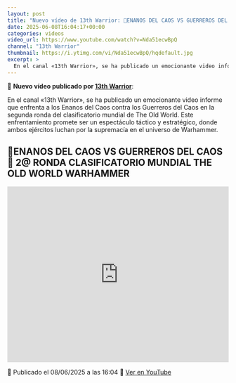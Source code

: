 ```yaml
---
layout: post
title: "Nuevo vídeo de 13th Warrior: 🎲ENANOS DEL CAOS VS GUERREROS DEL CAOS🎲 2@ RONDA CLASIFICATORIO MUNDIAL THE OLD WORLD WARHAMMER"
date: 2025-06-08T16:04:17+00:00
categories: videos
video_url: https://www.youtube.com/watch?v=Nda51ecwBpQ
channel: "13th Warrior"
thumbnail: https://i.ytimg.com/vi/Nda51ecwBpQ/hqdefault.jpg
excerpt: >
  En el canal «13th Warrior», se ha publicado un emocionante video informe que enfrenta a los Enanos del Caos contra los Guerreros del Caos en la segunda ronda del clasificatorio mundial de The Old World. Este enfrentamiento promete ser un espectáculo táctico y estratégico, donde ambos ejércitos luchan por la supremacía en el universo de Warhammer.
---
```


🎥 **Nuevo vídeo publicado por [13th Warrior](https://www.youtube.com/channel/UCYOhXS04iLg68Sro80yF_1w)**:

En el canal «13th Warrior», se ha publicado un emocionante video informe que enfrenta a los Enanos del Caos contra los Guerreros del Caos en la segunda ronda del clasificatorio mundial de The Old World. Este enfrentamiento promete ser un espectáculo táctico y estratégico, donde ambos ejércitos luchan por la supremacía en el universo de Warhammer.

## 🎲ENANOS DEL CAOS VS GUERREROS DEL CAOS🎲 2@ RONDA CLASIFICATORIO MUNDIAL THE OLD WORLD WARHAMMER

<iframe width="100%" height="400" src="https://www.youtube.com/embed/Nda51ecwBpQ" frameborder="0" allowfullscreen></iframe>

📅 Publicado el 08/06/2025 a las 16:04
🔗 [Ver en YouTube](https://www.youtube.com/watch?v=Nda51ecwBpQ)
